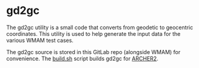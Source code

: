 gd2gc
=====

The gd2gc utility is a small code that converts from geodetic to geocentric coordinates.
This utility is used to help generate the input data for the various WMAM test cases.

The gd2gc source is stored in this GitLab repo (alongside WMAM) for convenience.
The [build.sh](build.sh) script builds gd2gc for [ARCHER2](www.archer2.ac.uk).
